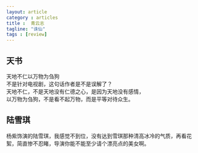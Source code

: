 ```yaml
---
layout: article
category : articles
title :  青云志
tagline: "诛仙"
tags : [review]
---
```



## 天书
天地不仁以万物为刍狗<br/>
不是针对电视剧，这句话作者是不是误解了？<br/>
天地不仁，不是天地没有仁德之心，是因为天地没有感情，<br/>
以万物为刍狗，不是看不起万物，而是平等对待众生。<br/>

## 陆雪琪
杨紫饰演的陆雪琪，我感觉不到位，没有达到雪琪那种清高冰冷的气质，再看花絮，简直惨不忍睹，导演你能不能至少请个漂亮点的美女啊。


